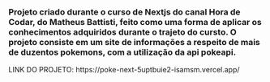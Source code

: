 <h3> Projeto criado durante o curso de Nextjs do canal Hora de Codar, do Matheus Battisti, feito como uma forma de aplicar os conhecimentos adquiridos durante o trajeto do cursto. O projeto consiste em um site de informações a respeito de mais de duzentos pokemons, com a utilização da api pokeapi. </h3>

<p> LINK DO PROJETO: https://poke-next-5uptbuie2-isamsm.vercel.app/ </p>
